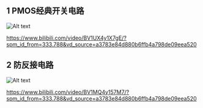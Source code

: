 ## 1 PMOS经典开关电路

![Alt text](image-1.png)

https://www.bilibili.com/video/BV1UX4y1X7gE/?spm_id_from=333.788&vd_source=a3783e84d880b6ffb4a798de09eea520


## 2 防反接电路

![Alt text](image1.png)

https://www.bilibili.com/video/BV1MQ4y157M7/?spm_id_from=333.788&vd_source=a3783e84d880b6ffb4a798de09eea520